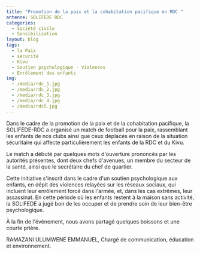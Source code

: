 ```yaml
---
title: "Promotion de la paix et la cohabitation pacifique en RDC "
antenne: SOLIFEDE RDC
categories:
  - Société civile
  - Sensibilisation
layout: blog
tags:
  - la Paix
  - sécurité
  - Kivu
  - Soutien psychologique - Violences
  - Enrôlement des enfants
img:
  - /media/rdc_1.jpg
  - /media/rdc_2.jpg
  - /media/rdc_3.jpg
  - /media/rdc_4.jpg
  - /media/rdc5.jpg
---
```

Dans le cadre de la promotion de la paix et de la cohabitation pacifique, la SOLIFEDE-RDC a organisé un match de football pour la paix, rassemblant les enfants de nos clubs ainsi que ceux déplacés en raison de la situation sécuritaire qui affecte particulièrement les enfants de la RDC et du Kivu. 

Le match a débuté par quelques mots d'ouverture prononcés par les autorités présentes, dont deux chefs d'avenues, un membre du secteur de la santé, ainsi que le secrétaire du chef de quartier. 

Cette initiative s'inscrit dans le cadre d'un soutien psychologique aux enfants, en dépit des violences relayées sur les réseaux sociaux, qui incluent leur enrôlement forcé dans l'armée, et, dans les cas extrêmes, leur assassinat. En cette période où les enfants restent à la maison sans activité, la SOLIFEDE a jugé bon de les occuper et de prendre soin de leur bien-être psychologique. 

À la fin de l'événement, nous avons partagé quelques boissons et une courte prière.

RAMAZANI ULUMWENE EMMANUEL,
Chargé de communication, éducation et environnement.
